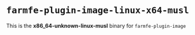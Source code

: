 # `farmfe-plugin-image-linux-x64-musl`

This is the **x86_64-unknown-linux-musl** binary for `farmfe-plugin-image`
